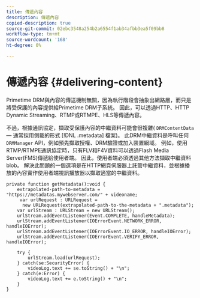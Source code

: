 ```yaml
---
title: 傳遞內容
description: 傳遞內容
copied-description: true
source-git-commit: 02ebc3548a254b2a6554f1ab34afbb3ea5f09bb8
workflow-type: tm+mt
source-wordcount: '168'
ht-degree: 0%

---
```


# 傳遞內容 {#delivering-content}

Primetime DRM與內容的傳送機制無關，因為執行階段會抽象出網路層，而只是將受保護的內容提供給Primetime DRM子系統。 因此，可以透過HTTP、HTTP Dynamic Streaming、RTMP或RTMPE、HLS等傳遞內容。

不過，根據通訊協定，擷取受保護內容的中繼資料可能會很複雜( `DRMContentData`  — 通常採用側載的形式 [!DNL .metadata] 檔案)。 此DRM中繼資料是呼叫任何 `DRMManager` API，例如預先擷取授權、DRM驗證或加入裝置網域。 例如，使用RTMP/RTMPE通訊協定時，只有FLV和F4V資料可以透過Flash Media Server(FMS)傳遞給使用者端。 因此，使用者端必須透過其他方法擷取中繼資料blob。 解決此問題的一個選項是在HTTP網頁伺服器上託管中繼資料，並根據播放的內容實作使用者端視訊播放器以擷取適當的中繼資料。

```
private function getMetadata():void { 
    extrapolated-path-to-metadata = "https://metadatas.mywebserver.com/" + videoname; 
     var urlRequest : URLRequest =  
      new URLRequest(extrapolated-path-to-the-metadata + ".metadata");  
    var urlStream : URLStream = new URLStream();  
    urlStream.addEventListener(Event.COMPLETE, handleMetadata);  
    urlStream.addEventListener(IOErrorEvent.NETWORK_ERROR, handleIOError);  
    urlStream.addEventListener(IOErrorEvent.IO_ERROR, handleIOError);  
    urlStream.addEventListener(IOErrorEvent.VERIFY_ERROR, handleIOError);  
 
    try { 
        urlStream.load(urlRequest);  
    } catch(se:SecurityError) { 
        videoLog.text += se.toString() + "\n";  
    } catch(e:Error) { 
        videoLog.text += e.toString() + "\n";  
    } 
} 
```
